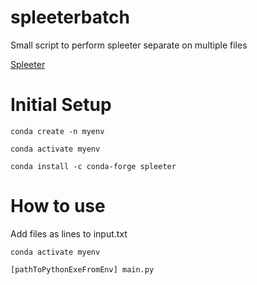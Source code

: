 # spleeterbatch
Small script to perform spleeter separate on multiple files

[Spleeter](https://github.com/deezer/spleeter)

# Initial Setup
```
conda create -n myenv
```
```
conda activate myenv
```
```
conda install -c conda-forge spleeter
```

# How to use
Add files as lines to input.txt

```
conda activate myenv
```
```
[pathToPythonExeFromEnv] main.py
```
